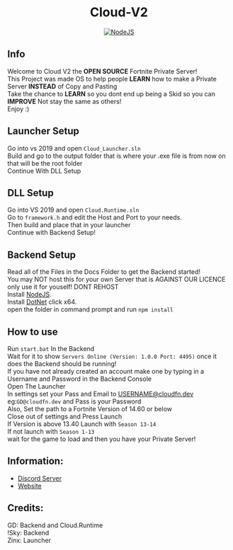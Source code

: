 <h1 align='center'>Cloud-V2</h1>

<p align='center'>
    <a href='https://nodejs.org/en/download/' align='center'>
        <img alt='NodeJS' src='https://media.discordapp.net/attachments/850045691481030706/851139810927575080/adobespark_adobespark.png'>
    </a>
</p>

## Info
Welcome to Cloud V2 the **OPEN SOURCE** Fortnite Private Server!
<br>
This Project was made OS to help people **LEARN** how to make a Private Server **INSTEAD** of Copy and Pasting
<br>
Take the chance to **LEARN** so you dont end up being a Skid so you can **IMPROVE** Not stay the same as others!
<br>
Enjoy :)
<br>
## Launcher Setup
Go into vs 2019 and open ```Cloud_Launcher.sln```
<br>
Build and go to the output folder that is where your .exe file is from now on that will be the root folder
<br>
Continue With DLL Setup

## DLL Setup
Go into VS 2019 and open ```Cloud.Runtime.sln```
<br>
Go to ```framework.h``` and edit the Host and Port to your needs.
<br>
Then build and place that in your launcher 
<br>
Continue with Backend Setup!

## Backend Setup
Read all of the Files in the Docs Folder to get the Backend started!
<br>
You may NOT host this for your own Server that is AGAINST OUR LICENCE only use it for youself! DONT REHOST
<br>
Install [NodeJS](https://nodejs.org/en/download/).
<br>
Install [DotNet](https://dotnet.microsoft.com/download/dotnet/5.0/runtime) click x64.
<br>
open the folder in command prompt and run ```npm install```

## How to use
Run ```start.bat``` In the Backend
<br>
Wait for it to show ```Servers Online (Version: 1.0.0 Port: 4495)``` once it does the Backend should be running!
<br>
If you have not already created an account make one by typing in a Username and Password in the Backend Console
<br>
Open The Launcher
<br>
In settings set your Pass and Email to USERNAME@cloudfn.dev eg:```GD@cloudfn.dev``` and Pass is your Password
<br>
Also, Set the path to a Fortnite Version of 14.60 or below
<br>
Close out of settings and Press Launch
<br>
If Version is above 13.40 Launch with ```Season 13-14```
<br>
If not launch with ```Season 1-13```
<br>
wait for the game to load and then you have your Private Server!

## Information:
- [Discord Server](https://discord.gg/MfXNpTg4EV)
- [Website](https://cloudfn.dev)

## Credits:
GD: Backend and Cloud.Runtime
<br>
!Sky: Backend
<br>
Zinx: Launcher
